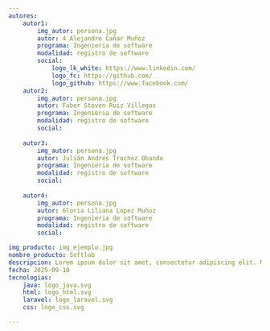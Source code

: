 ```yaml
---
autores:
    autor1:
        img_autor: persona.jpg
        autor: 4 Alejandro Cañar Muñoz
        programa: Ingenieria de software
        modalidad: registro de software
        social:
            logo_lk_white: https://www.linkedin.com/
            logo_fc: https://github.com/
            logo_github: https://www.facebook.com/
    autor2:
        img_autor: persona.jpg
        autor: Faber Steven Ruiz Villegas
        programa: Ingenieria de software
        modalidad: registro de software
        social:
            
    autor3:
        img_autor: persona.jpg
        autor: Julián Andrés Trochez Obando
        programa: Ingenieria de software
        modalidad: registro de software
        social:
            
    autor4:
        img_autor: persona.jpg
        autor: Gloria Liliana Lopez Muñoz
        programa: Ingenieria de software
        modalidad: registro de software
        social:

img_producto: img_ejemplo.jpg
nombre_producto: Softlab
descripcion: Lorem ipsum dolor sit amet, consectetur adipiscing elit. Morbi ac nisl sapien. In in aliquet nisi. Fusce sit amet volutpat enim. Praesent condimentum justo magna, et sodales nibh accumsan nec.
fecha: 2025-09-10
tecnologias:
    java: logo_java.svg
    html: logo_html.svg
    laravel: logo_laravel.svg
    css: logo_css.svg

---
```

